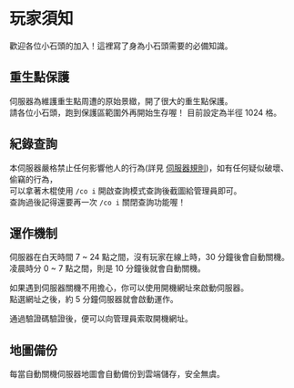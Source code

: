 # 玩家須知
歡迎各位小石頭的加入！這裡寫了身為小石頭需要的必備知識。

## 重生點保護
伺服器為維護重生點周遭的原始景緻，開了很大的重生點保護。  
請各位小石頭，跑到保護區範圍外再開始生存喔！
目前設定為半徑 1024 格。

## 紀錄查詢
本伺服器嚴格禁止任何影響他人的行為(詳見 [伺服器規則](https://rock-mc.github.io/rule/))，如有任何疑似破壞、偷竊的行為，  
可以拿著木棍使用 ```/co i``` 開啟查詢模式查詢後截圖給管理員即可。  
查詢過後記得還要再一次 ```/co i``` 關閉查詢功能喔！

## 運作機制
伺服器在白天時間 7 ~ 24 點之間，沒有玩家在線上時，30 分鐘後會自動關機。  
凌晨時分 0 ~ 7 點之間，則是 10 分鐘後就會自動關機。  
  
如果遇到伺服器關機不用擔心，你可以使用開機網址來啟動伺服器。  
點選網址之後，約 5 分鐘伺服器就會啟動運作。  
  
通過驗證碼驗證後，便可以向管理員索取開機網址。

## 地圖備份
每當自動關機伺服器地圖會自動備份到雲端儲存，安全無虞。

